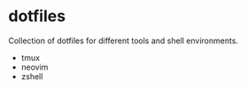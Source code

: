 # dotfiles
Collection of dotfiles for different tools and shell environments.

 - tmux
 - neovim
 - zshell

